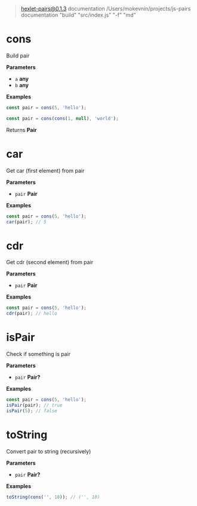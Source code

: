 
> hexlet-pairs@0.1.3 documentation /Users/mokevnin/projects/js-pairs
> documentation "build" "src/index.js" "-f" "md"

<!-- Generated by documentation.js. Update this documentation by updating the source code. -->

# cons

Build pair

**Parameters**

-   `a` **any** 
-   `b` **any** 

**Examples**

```javascript
const pair = cons(5, 'hello');
```

```javascript
const pair = cons(cons(1, null), 'world');
```

Returns **Pair** 

# car

Get car (first element) from pair

**Parameters**

-   `pair` **Pair** 

**Examples**

```javascript
const pair = cons(5, 'hello');
car(pair); // 5
```

# cdr

Get cdr (second element) from pair

**Parameters**

-   `pair` **Pair** 

**Examples**

```javascript
const pair = cons(5, 'hello');
cdr(pair); // hello
```

# isPair

Check if something is pair

**Parameters**

-   `pair` **Pair?** 

**Examples**

```javascript
const pair = cons(5, 'hello');
isPair(pair); // true
isPair(5); // false
```

# toString

Convert pair to string (recursively)

**Parameters**

-   `pair` **Pair?** 

**Examples**

```javascript
toString(cons('', 10)); // ('', 10)
```
